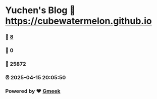 # Yuchen's Blog :link: https://cubewatermelon.github.io 
### :page_facing_up: [8](https://cubewatermelon.github.io/tag.html) 
### :speech_balloon: 0 
### :hibiscus: 25872 
### :alarm_clock: 2025-04-15 20:05:50 
### Powered by :heart: [Gmeek](https://github.com/Meekdai/Gmeek)
